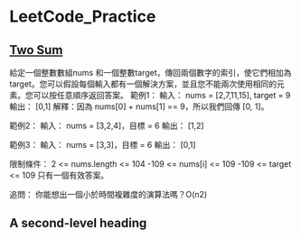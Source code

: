 # LeetCode_Practice
## [Two Sum](https://github.com/Dadanielwu/LeetCode_Practice/blob/main/Two%20Sum)
給定一個整數數組nums 和一個整數target，傳回兩個數字的索引，使它們相加為target。您可以假設每個輸入都有一個解決方案，並且您不能兩次使用相同的元素。您可以按任意順序返回答案。
範例1：
輸入： nums = [2,7,11,15], target = 9
輸出： [0,1]
解釋：因為 nums[0] + nums[1] == 9，所以我們回傳 [0, 1]。

範例2：
輸入： nums = [3,2,4]，目標 = 6
輸出： [1,2]

範例3：
輸入： nums = [3,3]，目標 = 6
輸出： [0,1]

限制條件：
2 <= nums.length <= 104
-109 <= nums[i] <= 109
-109 <= target <= 109
只有一個有效答案。

追問： 你能想出一個小於時間複雜度的演算法嗎？O(n2)

## A second-level heading
